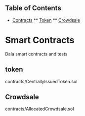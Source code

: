 ## Table of Contents
* [Contracts](#smart-contracts)
** [Token](#token)
** [Crowdsale](#crowdsale)

# Smart Contracts
Dala smart contracts and tests

## token
contracts/CentrallyIssuedToken.sol

## Crowdsale
contracts/AllocatedCrowdsale.sol

